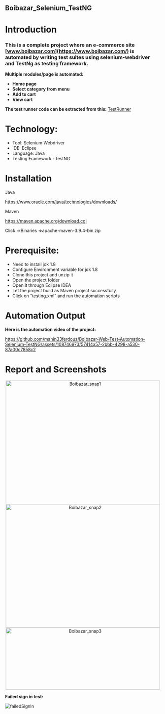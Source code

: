 ## Boibazar_Selenium_TestNG

# Introduction

### This is a complete project where an e-commerce site [www.boibazar.com](https://www.boibazar.com/) is automated by writing test suites using selenium-webdriver and TestNg as testing framework.

**Multiple modules/page is automated:**

- **Home page** </br>
- **Select category from menu** </br>
- **Add to cart** </br>
- **View cart** </br>




**The test runner code can be extracted from this:**
[TestRunner](https://github.com/mahin33ferdous/Boibazar-Web-Test-Automation-Selenium-TestNG/blob/main/testing.xml)</br>

# Technology: </br>
- Tool: Selenium Webdriver
- IDE: Eclipse
- Language: Java
- Testing Framework : TestNG

# Installation
Java

https://www.oracle.com/java/technologies/downloads/

Maven

https://maven.apache.org/download.cgi

Click =>Binaries
=>apache-maven-3.9.4-bin.zip  

# Prerequisite: 

- Need to install jdk 1.8
- Configure Environment variable for jdk 1.8
- Clone this project and unzip it
- Open the project folder
- Open it through Eclipse IDEA
- Let the project build as Maven project successfully
- Click on "testing.xml" and run the automation scripts

# Automation Output

**Here is the automation video of the project:** 

https://github.com/mahin33ferdous/Boibazar-Web-Test-Automation-Selenium-TestNG/assets/108746973/57414a57-2bbb-4298-a530-87a00c7858c2


# Report and Screenshots

<p align="center">
 <img src="https://github.com/mahin33ferdous/Boibazar-Web-Test-Automation-Selenium-TestNG/assets/108746973/2f469411-150e-4108-af7d-e34b37c337f7"   alt="Boibazar_snap1" width="500" height="400">

<img src="https://github.com/mahin33ferdous/Boibazar-Web-Test-Automation-Selenium-TestNG/assets/108746973/febe1476-32ac-4e21-b330-db8ad4570e9f"         alt="Boibazar_snap2" width="500" height="400">

 <img src="https://github.com/mahin33ferdous/Boibazar-Web-Test-Automation-Selenium-TestNG/assets/108746973/319c7425-a025-4283-99ee-55262978b44c"         alt="Boibazar_snap3" width="500" height="200">
</p>


**Failed sign in test:** 


![failedSignIn](https://github.com/mahin33ferdous/performance_Testing_demo/assets/108746973/29f44255-f6d4-4019-903e-66ea16766501)